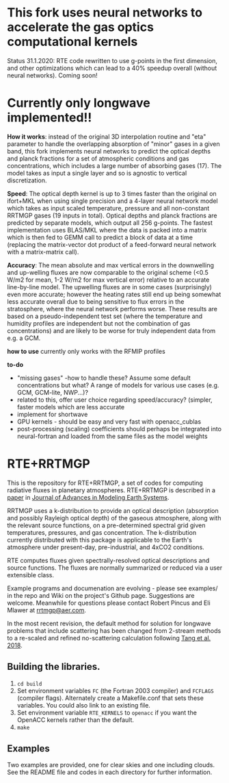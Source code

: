 # This fork uses neural networks to accelerate the gas optics computational kernels
Status 31.1.2020: RTE code rewritten to use g-points in the first dimension, and other optimizations which can lead to a 40% speedup overall (without neural networks). Coming soon!

# Currently only longwave implemented!!

**How it works**: instead of the original 3D interpolation routine and "eta" parameter to handle the overlapping absorption of "minor" gases in a given band, this fork implements neural networks to predict the optical depths and planck fractions for a set of atmospheric conditions and gas concentrations, which includes a large number of absorbing gases (17). The model takes as input a single layer and so is agnostic to vertical discretization.  

**Speed**: The optical depth kernel is up to 3 times faster than the original on ifort+MKL when using single precision and a 4-layer neural network model which takes as input scaled temperature, pressure and all non-constant RRTMGP gases (19 inputs in total). Optical depths and planck fractions are predicted by separate models, which output all 256 g-points. The fastest implementation uses BLAS/MKL where the data is packed into a matrix which is then fed to GEMM call to predict a block of data at a time (replacing the matrix-vector dot product of a feed-forward neural network with a matrix-matrix call).

**Accuracy**: The mean absolute and max vertical errors in the downwelling and up-welling fluxes are now comparable to the original scheme (<0.5 W/m2 for mean, 1-2 W/m2 for max vertical error) relative to an accurate line-by-line model. The upwelling fluxes are in some cases (surprisingly) even more accurate; however the heating rates still end up being somewhat less accurate overall due to being sensitive to flux errors in the stratosphere, where the neural network performs worse. These results are based on a pseudo-independent test set (where the temperature and humidity profiles are independent but not  the combination of gas concentrations) and are likely to be worse for truly independent data from e.g. a GCM.

**how to use** 
currently only works with the RFMIP profiles

**to-do**
- "missing gases" -how to handle these? Assume some default concentrations but what? A range of models for various use cases (e.g. GCM, GCM-lite, NWP...)?
- related to this, offer user choice regarding speed/accuracy? (simpler, faster models which are less accurate
- implement for shortwave
- GPU kernels - should be easy and very fast with openacc_cublas
- post-processing (scaling) coefficients should perhaps be integrated into neural-fortran and loaded from the same files as the model weights


# RTE+RRTMGP

This is the repository for RTE+RRTMGP, a set of codes for computing radiative fluxes in planetary atmospheres. RTE+RRTMGP is described in a [paper](https://doi.org/10.1029/2019MS001621) in [Journal of Advances in Modeling Earth Systems](http://james.agu.org).

RRTMGP uses a k-distribution to provide an optical description (absorption and possibly Rayleigh optical depth) of the gaseous atmosphere, along with the relevant source functions, on a pre-determined spectral grid given temperatures, pressures, and gas concentration. The k-distribution currently distributed with this package is applicable to the Earth's atmosphere under present-day, pre-industrial, and 4xCO2 conditions.

RTE computes fluxes given spectrally-resolved optical descriptions and source functions. The fluxes are normally summarized or reduced via a user extensible class.

Example programs and documenation are evolving - please see examples/ in the repo and Wiki on the project's Github page. Suggestions are welcome. Meanwhile for questions please contact Robert Pincus and Eli Mlawer at rrtmgp@aer.com.

In the most recent revision, the default method for solution for longwave problems that include scattering has been changed from 2-stream methods to a re-scaled and refined no-scattering calculation following [Tang et al. 2018](https://doi.org/10.1175/JAS-D-18-0014.1).

## Building the libraries.

1. `cd build`
2. Set environment variables `FC` (the Fortran 2003 compiler) and `FCFLAGS` (compiler flags). Alternately create a Makefile.conf that sets these variables. You could also link to an existing file.
3. Set environment variable `RTE_KERNELS` to `openacc` if you want the OpenACC kernels rather than the default.
4. `make`

## Examples

Two examples are provided, one for clear skies and one including clouds. See the README file and codes in each directory for further information.
